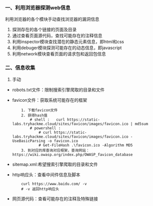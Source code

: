 ### 一、利用浏览器探测web信息

利用浏览器的各个模块手动查找浏览器的漏洞信息

1. 探测存在的各个链接的页面及目录
2. 通过查看页面源代码，查找可能存在的注释信息
3. 利用inspector模块查找潜在的静态元素信息，即html和css
4. 利用debuger模块探测可能存在的动态信息，即javascript
5. 利用network模块查看页面的请求包和返回包信息

### 二、信息收集

1. 手动

- robots.txt文件：限制搜索引擎爬取的目录和文件
- favicon文件：获取系统可能存在的框架

    ```shell
        1. 下载favicon文件
        2. 获得hash值
            # shell :   curl https://static-labs.tryhackme.cloud/sites/favicon/images/favicon.ico | md5sum
            # powershell : 
                # curl https://static-labs.tryhackme.cloud/sites/favicon/images/favicon.ico -UseBasicParsing -o favicon.ico
                # Get-FileHash .\favicon.ico -Algorithm MD5
        3. 到对应的库查询对应框架，查询网站：https://wiki.owasp.org/index.php/OWASP_favicon_database
    ```

- sitemap.xml:希望搜索引擎爬取的目录和文件
- http响应头：查看中间件信息及脚本

    ```shell
        curl https://www.baidu.com/ -v
        # -v 返回http响应头
    ```

- 网页源代码：查看可能存在的注释及特殊链接
